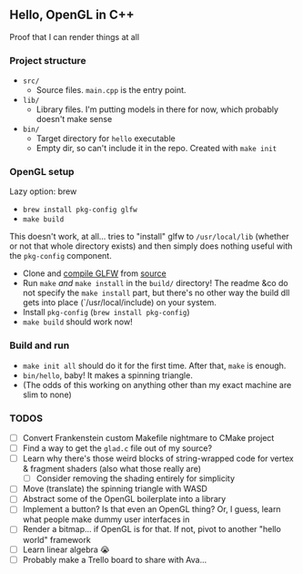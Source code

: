 ## Hello, OpenGL in C++
Proof that I can render things at all

### Project structure

- `src/`
    - Source files. `main.cpp` is the entry point.
- `lib/`
    - Library files. I'm putting models in there for now, which probably doesn't make sense
- `bin/`
    - Target directory for `hello` executable
    - Empty dir, so can't include it in the repo. Created with `make init`
### OpenGL setup
Lazy option: brew
- `brew install pkg-config glfw`
- `make build`

This doesn't work, at all... tries to "install" glfw to `/usr/local/lib` (whether or not that whole directory exists) and then simply does nothing useful with the `pkg-config` component.
- Clone and [compile GLFW](https://www.glfw.org/docs/latest/compile.html) from [source](https://github.com/glfw/glfw)
- Run `make` _and_ `make install` in the `build/` directory! The readme &co do not specify the `make install` part, but there's no other way the build dll gets into place (`/usr/local/include) on your system.
- Install `pkg-config` (`brew install pkg-config`)
- `make build` should work now!

### Build and run
- `make init all` should do it for the first time. After that, `make` is enough.
- `bin/hello`, baby! It makes a spinning triangle.
- (The odds of this working on anything other than my exact machine are slim to none)

### TODOS
- [ ] Convert Frankenstein custom Makefile nightmare to CMake project
- [ ] Find a way to get the `glad.c` file out of my source?
- [ ] Learn why there's those weird blocks of string-wrapped code for vertex & fragment shaders (also what those really are)
    - [ ] Consider removing the shading entirely for simplicity
- [ ] Move (translate) the spinning triangle with WASD
- [ ] Abstract some of the OpenGL boilerplate into a library
- [ ] Implement a button? Is that even an OpenGL thing? Or, I guess, learn what people make dummy user interfaces in
- [ ] Render a bitmap... if OpenGL is for that. If not, pivot to another "hello world" framework
- [ ] Learn linear algebra 😭
- [ ] Probably make a Trello board to share with Ava...
